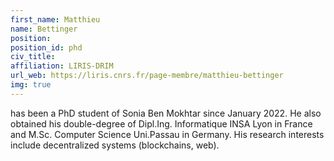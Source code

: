 ```yaml
---
first_name: Matthieu
name: Bettinger
position:
position_id: phd
civ_title:
affiliation: LIRIS-DRIM
url_web: https://liris.cnrs.fr/page-membre/matthieu-bettinger
img: true
---
```

has been a PhD student of Sonia Ben Mokhtar since January 2022. He also obtained his double-degree of Dipl.Ing. Informatique INSA Lyon in France and M.Sc. Computer Science Uni.Passau in Germany. His research interests include decentralized systems (blockchains, web).